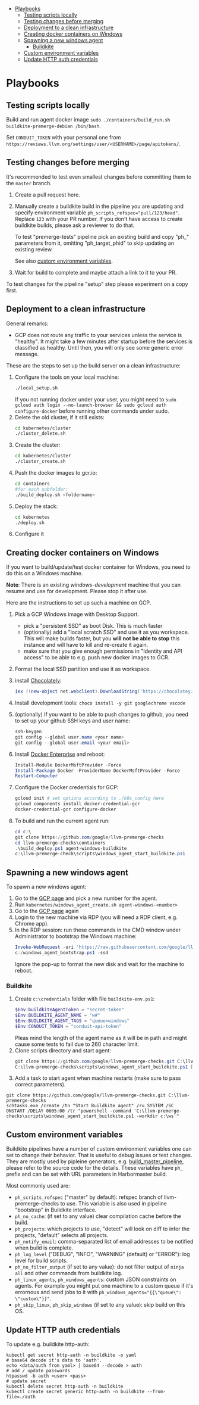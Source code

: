 - [Playbooks](#playbooks)
  * [Testing scripts locally](#testing-scripts-locally)
  * [Testing changes before merging](#testing-changes-before-merging)
  * [Deployment to a clean infrastructure](#deployment-to-a-clean-infrastructure)
  * [Creating docker containers on Windows](#creating-docker-containers-on-windows)
  * [Spawning a new windows agent](#spawning-a-new-windows-agent)
    + [Buildkite](#buildkite)
  * [Custom environment variables](#custom-environment-variables)
  * [Update HTTP auth credentials](#update-http-auth-credentials)
  
# Playbooks

## Testing scripts locally

Build and run agent docker image `sudo ./containers/build_run.sh buildkite-premerge-debian /bin/bash`.

Set `CONDUIT_TOKEN` with your personal one from `https://reviews.llvm.org/settings/user/<USERNAME>/page/apitokens/`.

## Testing changes before merging

It's recommended to test even smallest changes before committing them to the `master` branch.

1. Create a pull request here.
1. Manually create a buildkite build in the pipeline you are updating and specify
    environment variable `ph_scripts_refspec="pull/123/head"`. Replace `123` 
    with your PR number. If you don't have access to create buildkite builds, 
    please ask a reviewer to do that.
  
   To test "premerge-tests" pipeline pick an existing build and copy "ph_"
   parameters from it, omitting "ph_target_phid" to skip updating an existing
   review.   
   
   See also [custom environment variables](#custom-environment-variables).
1. Wait for build to complete and maybe attach a link to it to your PR.

To test changes for the pipeline "setup" step please experiment on a copy first. 

## Deployment to a clean infrastructure

General remarks:
* GCP does not route any traffic to your services unless the service is
"healthy". It might take a few minutes after startup before the services is
classified as healthy. Until then, you will only see some generic error
message.

These are the steps to set up the build server on a clean infrastructure:  
1. Configure the tools on your local machine:
    ```bash
    ./local_setup.sh
    ```
   If you not running docker under your user, you might need to
   `sudo gcloud auth login --no-launch-browser && sudo gcloud auth configure-docker`
   before running other commands under sudo.
1. Delete the old cluster, if it still exists:
    ```bash
    cd kubernetes/cluster
    ./cluster_delete.sh
    ```
1. Create the cluster:
    ```bash
    cd kubernetes/cluster
    ./cluster_create.sh
    ```
1. Push the docker images to gcr.io:
    ```bash
    cd containers
    #for each subfolder:
    ./build_deploy.sh <foldername>
    ```
1. Deploy the stack:
    ```bash
    cd kubernetes
    ./deploy.sh
    ```
1. Configure it

## Creating docker containers on Windows

If you want to build/update/test docker container for Windows, you need to do this on a Windows machine.

**Note**: There is an existing *windows-development* machine that you can resume and use for development. Please stop it after use.

Here are the instructions to set up such a machine on GCP.

1. Pick a GCP Windows image with Desktop Support.
    * pick a "persistent SSD" as boot Disk. This is much faster
    * (optionally) add a "local scratch SSD" and use it as you workspace. This will make builds faster, but you **will not be able to stop** this instance and will have to kill and re-create it again.
    * make sure that you give enough permissions in "Identity and API access" to be able to e.g. push new docker images to GCR. 
    
1. Format the local SSD partition and use it as workspace.
1. install [Chocolately](https://chocolatey.org/docs/installation):
    ```powershell
    iex ((new-object net.webclient).DownloadString('https://chocolatey.org/install.ps1'))
    ```
1. Install development tools: `choco install -y git googlechrome vscode`
1. (optionally) If you want to be able to push changes to github, you need to set up your github SSH keys and user name:
    ```powershell
    ssh-keygen
    git config --global user.name <your name>
    git config --global user.email <your email>
    ```
1. Install [Docker Enterprise](https://docs.docker.com/ee/docker-ee/windows/docker-ee/) and reboot:
    ```powershell
    Install-Module DockerMsftProvider -Force
    Install-Package Docker -ProviderName DockerMsftProvider -Force
    Restart-Computer
    ```
1. Configure the Docker credentials for GCP:
    ```powershell
    gcloud init # set options according to ./k8s_config here
    gcloud components install docker-credential-gcr
    docker-credential-gcr configure-docker
    ```
1. To build and run the current agent run:
    ```powershell
    cd c:\
    git clone https://github.com/google/llvm-premerge-checks
    cd llvm-premerge-checks\containers
    .\build_deploy.ps1 agent-windows-buildkite
    c:\llvm-premerge-check\scripts\windows_agent_start_buildkite.ps1
    ```

## Spawning a new windows agent

To spawn a new windows agent:

1. Go to the [GCP page](https://pantheon.corp.google.com/compute/instances?project=llvm-premerge-checks&instancessize=50) and pick a new number for the agent.
1. Run `kubernetes/windows_agent_create.sh agent-windows-<number>`
1. Go to the [GCP page](https://pantheon.corp.google.com/compute/instances?project=llvm-premerge-checks&instancessize=50) again 
1. Login to the new machine via RDP (you will need a RDP client, e.g. Chrome app).
1. In the RDP session: run these commands in the CMD window under Administrator to bootstrap the Windows machine:
    ```powershell 
    Invoke-WebRequest -uri 'https://raw.githubusercontent.com/google/llvm-premerge-checks/master/scripts/windows_agent_bootstrap.ps1' -OutFile c:\windows_agent_bootstrap.ps1
    c:/windows_agent_bootstrap.ps1 -ssd
    ```
    Ignore the pop-up to format the new disk and wait for the machine to reboot.
    
### Buildkite
 
1. Create `c:\credentials` folder with file `buildkite-env.ps1`:
    ```powershell
    $Env:buildkiteAgentToken = "secret-token"
    $Env:BUILDKITE_AGENT_NAME = "w#"
    $Env:BUILDKITE_AGENT_TAGS = "queue=windows"
    $Env:CONDUIT_TOKEN = "conduit-api-token"
    ```
   Pleas mind the length of the agent name as it will be in path and might cause some tests to fail due to 260 character limit.
1. Clone scripts directory and start agent:
   ```powershell
   git clone https://github.com/google/llvm-premerge-checks.git C:\llvm-premerge-checks
   C:\llvm-premerge-checks\scripts\windows_agent_start_buildkite.ps1 [-workdir D:\] [-testing] [-version latest]
   ```
1. Add a task to start agent when machine restarts (make sure to pass correct parameters).
```
git clone https://github.com/google/llvm-premerge-checks.git C:\llvm-premerge-checks
schtasks.exe /create /tn "Start Buildkite agent" /ru SYSTEM /SC ONSTART /DELAY 0005:00 /tr "powershell -command 'C:\llvm-premerge-checks\scripts\windows_agent_start_buildkite.ps1 -workdir c:\ws'"
```

## Custom environment variables

Buildkite pipelines have a number of custom environment variables one can set to change their behavior. That is useful to debug issues
or test changes. They are mostly used by pipleine generators, e.g. [build_master_pipeline](../scripts/build_master_pipeline.py),
please refer to the source code for the details. These variables have `ph_` prefix and can be set with URL parameters in Harbormaster build.

Most commonly used are:

- `ph_scripts_refspec` ("master" by default): refspec branch of llvm-premerge-checks to use. This variable is also used in pipeline "bootstrap" in Buildkite interface.
- `ph_no_cache`: (if set to any value) clear compilation cache before the build.
- `ph_projects`: which projects to use, "detect" will look on diff to infer the projects, "default" selects all projects.
- `ph_notify_email`: comma-separated list of email addresses to be notified when build is complete.
- `ph_log_level` ("DEBUG", "INFO", "WARNING" (default) or "ERROR"): log level for build scripts. 
- `ph_no_filter_output` (if set to any value): do not filter output of `ninja all` and other commands from buildkite log.
- `ph_linux_agents`, `ph_windows_agents`: custom JSON constraints on agents. For example you might put one machine to a custom queue if it's errornous and send jobs to it with `ph_windows_agents="{{\"queue\": \"custom\"}}"`.
- `ph_skip_linux`, `ph_skip_windows` (if set to any value): skip build on this OS.

## Update HTTP auth credentials

To update e.g. buildkite http-auth:
```shell script
kubectl get secret http-auth -n buildkite -o yaml
# base64 decode it's data to 'auth'.
echo <data/auth from yaml> | base64 --decode > auth
# add / update passwords
htpasswd -b auth <user> <pass> 
# update secret
kubectl delete secret http-auth -n buildkite
kubectl create secret generic http-auth -n buildkite --from-file=./auth
```
